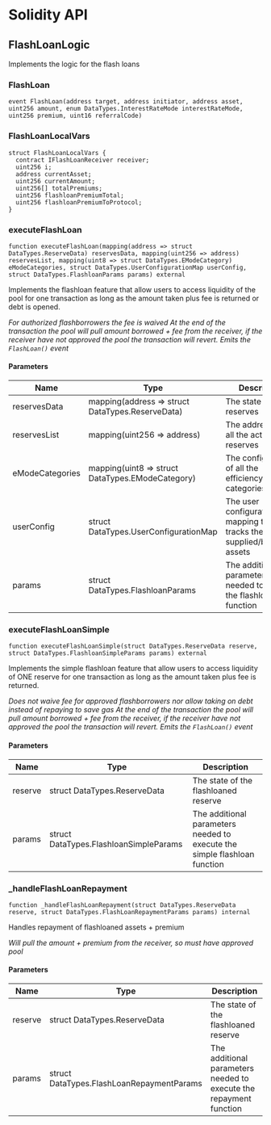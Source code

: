 # Solidity API

## FlashLoanLogic

Implements the logic for the flash loans

### FlashLoan

```solidity
event FlashLoan(address target, address initiator, address asset, uint256 amount, enum DataTypes.InterestRateMode interestRateMode, uint256 premium, uint16 referralCode)
```

### FlashLoanLocalVars

```solidity
struct FlashLoanLocalVars {
  contract IFlashLoanReceiver receiver;
  uint256 i;
  address currentAsset;
  uint256 currentAmount;
  uint256[] totalPremiums;
  uint256 flashloanPremiumTotal;
  uint256 flashloanPremiumToProtocol;
}
```

### executeFlashLoan

```solidity
function executeFlashLoan(mapping(address => struct DataTypes.ReserveData) reservesData, mapping(uint256 => address) reservesList, mapping(uint8 => struct DataTypes.EModeCategory) eModeCategories, struct DataTypes.UserConfigurationMap userConfig, struct DataTypes.FlashloanParams params) external
```

Implements the flashloan feature that allow users to access liquidity of the pool for one transaction
as long as the amount taken plus fee is returned or debt is opened.

_For authorized flashborrowers the fee is waived
At the end of the transaction the pool will pull amount borrowed + fee from the receiver,
if the receiver have not approved the pool the transaction will revert.
Emits the `FlashLoan()` event_

#### Parameters

| Name | Type | Description |
| ---- | ---- | ----------- |
| reservesData | mapping(address &#x3D;&gt; struct DataTypes.ReserveData) | The state of all the reserves |
| reservesList | mapping(uint256 &#x3D;&gt; address) | The addresses of all the active reserves |
| eModeCategories | mapping(uint8 &#x3D;&gt; struct DataTypes.EModeCategory) | The configuration of all the efficiency mode categories |
| userConfig | struct DataTypes.UserConfigurationMap | The user configuration mapping that tracks the supplied/borrowed assets |
| params | struct DataTypes.FlashloanParams | The additional parameters needed to execute the flashloan function |

### executeFlashLoanSimple

```solidity
function executeFlashLoanSimple(struct DataTypes.ReserveData reserve, struct DataTypes.FlashloanSimpleParams params) external
```

Implements the simple flashloan feature that allow users to access liquidity of ONE reserve for one
transaction as long as the amount taken plus fee is returned.

_Does not waive fee for approved flashborrowers nor allow taking on debt instead of repaying to save gas
At the end of the transaction the pool will pull amount borrowed + fee from the receiver,
if the receiver have not approved the pool the transaction will revert.
Emits the `FlashLoan()` event_

#### Parameters

| Name | Type | Description |
| ---- | ---- | ----------- |
| reserve | struct DataTypes.ReserveData | The state of the flashloaned reserve |
| params | struct DataTypes.FlashloanSimpleParams | The additional parameters needed to execute the simple flashloan function |

### _handleFlashLoanRepayment

```solidity
function _handleFlashLoanRepayment(struct DataTypes.ReserveData reserve, struct DataTypes.FlashLoanRepaymentParams params) internal
```

Handles repayment of flashloaned assets + premium

_Will pull the amount + premium from the receiver, so must have approved pool_

#### Parameters

| Name | Type | Description |
| ---- | ---- | ----------- |
| reserve | struct DataTypes.ReserveData | The state of the flashloaned reserve |
| params | struct DataTypes.FlashLoanRepaymentParams | The additional parameters needed to execute the repayment function |


